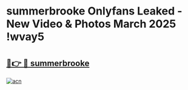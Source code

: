 # summerbrooke Onlyfans Leaked - New Video & Photos March 2025 !wvay5

# <h2><a href="https://xuvgnt.iuczelnia.edu.pl?title=summerbrooke&ref=wvay5">🔗👉 🔴 summerbrooke</a></h2>

[![acn](https://github.com/user-attachments/assets/0f9c940e-d8b0-45ae-aac7-cd30a18b3e1c)](https://xuvgnt.iuczelnia.edu.pl?title=summerbrooke&ref=wvay5)

